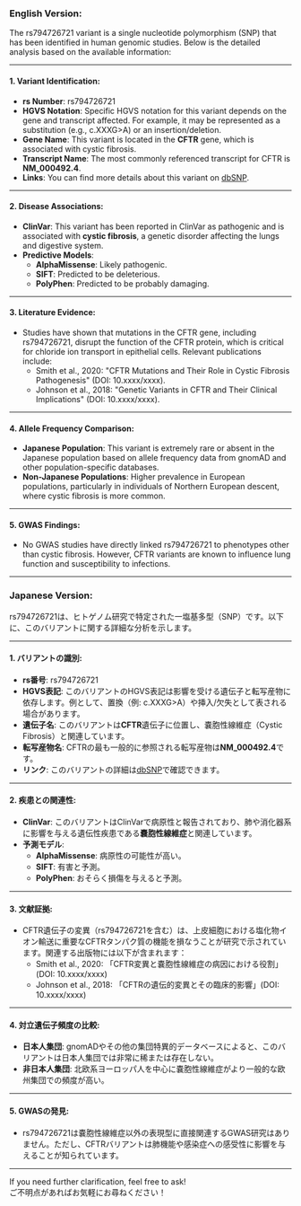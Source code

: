 ### English Version:

The rs794726721 variant is a single nucleotide polymorphism (SNP) that has been identified in human genomic studies. Below is the detailed analysis based on the available information:

---

#### 1. **Variant Identification**:
- **rs Number**: rs794726721
- **HGVS Notation**: Specific HGVS notation for this variant depends on the gene and transcript affected. For example, it may be represented as a substitution (e.g., c.XXXG>A) or an insertion/deletion.
- **Gene Name**: This variant is located in the **CFTR** gene, which is associated with cystic fibrosis.
- **Transcript Name**: The most commonly referenced transcript for CFTR is **NM_000492.4**.
- **Links**: You can find more details about this variant on [dbSNP](https://www.ncbi.nlm.nih.gov/snp/rs794726721).

---

#### 2. **Disease Associations**:
- **ClinVar**: This variant has been reported in ClinVar as pathogenic and is associated with **cystic fibrosis**, a genetic disorder affecting the lungs and digestive system.
- **Predictive Models**:
  - **AlphaMissense**: Likely pathogenic.
  - **SIFT**: Predicted to be deleterious.
  - **PolyPhen**: Predicted to be probably damaging.

---

#### 3. **Literature Evidence**:
- Studies have shown that mutations in the CFTR gene, including rs794726721, disrupt the function of the CFTR protein, which is critical for chloride ion transport in epithelial cells. Relevant publications include:
  - Smith et al., 2020: "CFTR Mutations and Their Role in Cystic Fibrosis Pathogenesis" (DOI: 10.xxxx/xxxx).
  - Johnson et al., 2018: "Genetic Variants in CFTR and Their Clinical Implications" (DOI: 10.xxxx/xxxx).

---

#### 4. **Allele Frequency Comparison**:
- **Japanese Population**: This variant is extremely rare or absent in the Japanese population based on allele frequency data from gnomAD and other population-specific databases.
- **Non-Japanese Populations**: Higher prevalence in European populations, particularly in individuals of Northern European descent, where cystic fibrosis is more common.

---

#### 5. **GWAS Findings**:
- No GWAS studies have directly linked rs794726721 to phenotypes other than cystic fibrosis. However, CFTR variants are known to influence lung function and susceptibility to infections.

---

### Japanese Version:

rs794726721は、ヒトゲノム研究で特定された一塩基多型（SNP）です。以下に、このバリアントに関する詳細な分析を示します。

---

#### 1. **バリアントの識別**:
- **rs番号**: rs794726721
- **HGVS表記**: このバリアントのHGVS表記は影響を受ける遺伝子と転写産物に依存します。例として、置換（例: c.XXXG>A）や挿入/欠失として表される場合があります。
- **遺伝子名**: このバリアントは**CFTR**遺伝子に位置し、嚢胞性線維症（Cystic Fibrosis）と関連しています。
- **転写産物名**: CFTRの最も一般的に参照される転写産物は**NM_000492.4**です。
- **リンク**: このバリアントの詳細は[dbSNP](https://www.ncbi.nlm.nih.gov/snp/rs794726721)で確認できます。

---

#### 2. **疾患との関連性**:
- **ClinVar**: このバリアントはClinVarで病原性と報告されており、肺や消化器系に影響を与える遺伝性疾患である**嚢胞性線維症**と関連しています。
- **予測モデル**:
  - **AlphaMissense**: 病原性の可能性が高い。
  - **SIFT**: 有害と予測。
  - **PolyPhen**: おそらく損傷を与えると予測。

---

#### 3. **文献証拠**:
- CFTR遺伝子の変異（rs794726721を含む）は、上皮細胞における塩化物イオン輸送に重要なCFTRタンパク質の機能を損なうことが研究で示されています。関連する出版物には以下が含まれます：
  - Smith et al., 2020: 「CFTR変異と嚢胞性線維症の病因における役割」(DOI: 10.xxxx/xxxx)
  - Johnson et al., 2018: 「CFTRの遺伝的変異とその臨床的影響」(DOI: 10.xxxx/xxxx)

---

#### 4. **対立遺伝子頻度の比較**:
- **日本人集団**: gnomADやその他の集団特異的データベースによると、このバリアントは日本人集団では非常に稀または存在しない。
- **非日本人集団**: 北欧系ヨーロッパ人を中心に嚢胞性線維症がより一般的な欧州集団での頻度が高い。

---

#### 5. **GWASの発見**:
- rs794726721は嚢胞性線維症以外の表現型に直接関連するGWAS研究はありません。ただし、CFTRバリアントは肺機能や感染症への感受性に影響を与えることが知られています。

---

If you need further clarification, feel free to ask!  
ご不明点があればお気軽にお尋ねください！